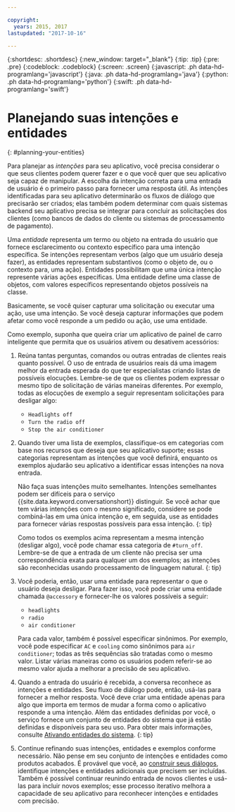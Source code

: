 ```yaml
---

copyright:
  years: 2015, 2017
lastupdated: "2017-10-16"

---
```


{:shortdesc: .shortdesc}
{:new_window: target="_blank"}
{:tip: .tip}
{:pre: .pre}
{:codeblock: .codeblock}
{:screen: .screen}
{:javascript: .ph data-hd-programlang='javascript'}
{:java: .ph data-hd-programlang='java'}
{:python: .ph data-hd-programlang='python'}
{:swift: .ph data-hd-programlang='swift'}

# Planejando suas intenções e entidades
{: #planning-your-entities}

Para planejar as *intenções* para seu aplicativo, você precisa considerar o que seus clientes podem querer fazer e o que você quer que seu aplicativo seja capaz de manipular. A escolha da intenção correta para uma entrada de usuário é o primeiro passo para fornecer uma resposta útil. As intenções identificadas para seu aplicativo determinarão os fluxos de diálogo que precisarão ser criados; elas também podem determinar com quais sistemas backend seu aplicativo precisa se integrar para concluir as solicitações dos clientes (como bancos de dados do cliente ou sistemas de processamento de pagamento).

Uma *entidade* representa um termo ou objeto na entrada do usuário que fornece esclarecimento ou contexto específico para uma intenção específica. Se intenções representam verbos (algo que um usuário deseja fazer), as entidades representam substantivos (como o objeto de, ou o contexto para, uma ação). Entidades possibilitam que uma única intenção represente várias ações específicas. Uma entidade define uma classe de objetos, com valores específicos representando objetos possíveis na classe.

Basicamente, se você quiser capturar uma solicitação ou executar uma ação, use uma intenção. Se você deseja capturar informações que podem afetar como você responde a um pedido ou ação, use uma entidade.

Como exemplo, suponha que queira criar um aplicativo de painel de carro inteligente que permita que os usuários ativem ou desativem acessórios:

1.  Reúna tantas perguntas, comandos ou outras entradas de clientes reais quanto possível. O uso de entrada de usuários reais dá uma imagem melhor da entrada esperada do que ter especialistas criando listas de possíveis elocuções. Lembre-se de que os clientes podem expressar o mesmo tipo de solicitação de várias maneiras diferentes. Por exemplo, todas as elocuções de exemplo a seguir representam solicitações para desligar algo:

    - `Headlights off`
    - `Turn the radio off`
    - `Stop the air conditioner`
1.  Quando tiver uma lista de exemplos, classifique-os em categorias com base nos recursos que deseja que seu aplicativo suporte; essas categorias representam as intenções que você definirá, enquanto os exemplos ajudarão seu aplicativo a identificar essas intenções na nova entrada.

    Não faça suas intenções muito semelhantes. Intenções semelhantes podem ser difíceis para o serviço {{site.data.keyword.conversationshort}} distinguir. Se você achar que tem várias intenções com o mesmo significado, considere se pode combiná-las em uma única intenção e, em seguida, use as entidades para fornecer várias respostas possíveis para essa intenção.
    {: tip}

    Como todos os exemplos acima representam a mesma intenção (desligar algo), você pode chamar essa categoria de `#turn_off`.
    Lembre-se de que a entrada de um cliente não precisa ser uma correspondência exata para qualquer um dos exemplos; as intenções são reconhecidas usando processamento de linguagem natural.
    {: tip}
1.  Você poderia, então, usar uma entidade para representar o que o usuário deseja desligar. Para fazer isso, você pode criar uma entidade chamada `@accessory` e fornecer-lhe os valores possíveis a seguir:

    - `headlights`
    - `radio`
    - `air conditioner`

    Para cada valor, também é possível especificar sinônimos. Por exemplo, você pode especificar `AC` e `cooling` como sinônimos para `air conditioner`; todas as três sequências são tratadas como o mesmo valor. Listar várias maneiras como os usuários podem referir-se ao mesmo valor ajuda a melhorar a precisão de seu aplicativo.
1.  Quando a entrada do usuário é recebida, a conversa reconhece as intenções e entidades. Seu fluxo de diálogo pode, então, usá-las para fornecer a melhor resposta. Você deve criar uma entidade apenas para algo que importa em termos de mudar a forma como o aplicativo responde a uma intenção.
    Além das entidades definidas por você, o serviço fornece um conjunto de entidades do sistema que já estão definidas e disponíveis para seu uso. Para obter mais informações, consulte [Ativando entidades do sistema](entities.html#enable_system_entities).
    {: tip}
1.  Continue refinando suas intenções, entidades e exemplos conforme necessário. Não pense em seu conjunto de intenções e entidades como produtos acabados. É provável que você, ao [construir seus diálogos](dialog-build.html), identifique intenções e entidades adicionais que precisem ser incluídas. Também é possível continuar reunindo entrada de novos clientes e usá-las para incluir novos exemplos; esse processo iterativo melhora a capacidade de seu aplicativo para reconhecer intenções e entidades com precisão.
